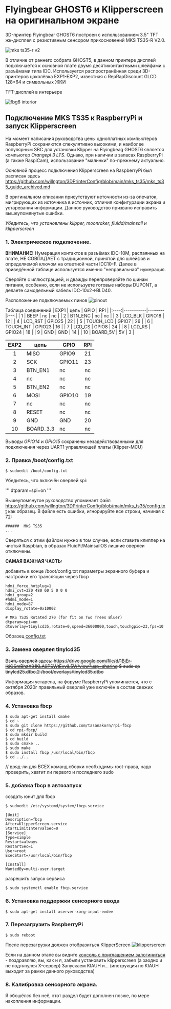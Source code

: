 # Flyingbear GHOST6 и Klipperscreen на оригинальном экране

3D-принтер Flyingbear GHOST6 построен с использованием 3.5" TFT жк-дисплея с резистивным сенсором прикосновений MKS TS35-R V2.0.

![mks ts35-r v2](images/ts35r.jpg) 

В отличие от раннего собрата GHOST5, в данном принтере дисплей подключается к основной плате двумя десятиконтактными шлейфами с разъёмами типа IDC.
Используется распространённая среди 3D-принтеров цоколёвка EXP1-EXP2, известная с RepRapDiscount GLCD 128*64 и символьных ЖКИ

TFT-дисплей в интерьере

![fbg6 interior](images/ts35r-back.jpg)




## Подключение MKS TS35 к RaspberryPi и запуск Klipperscreen

На момент написания руководства цены одноплатных компьютеров RaspberryPi сохраняются спекулятивно высокими, и наиболее популярным SBC для установки Klipper на Flyingbeag GHOST6 является компьютер *Orangepi 3 LTS*. Однако, при наличии в запасах RaspberryPi (а также RaspiCam), использование "малинки" по-прежнему актуально.

Основной процесс подключения Klipperscreen на RaspberryPi был расписан здесь 
https://github.com/willngton/3DPrinterConfig/blob/main/mks_ts35/mks_ts35_guide_archived.md

В оригинальном описании присутствуют неточности из-за опечаток, мигрирующих из источника в источник,
отличия конфигурации экрана и устаревания информации.
Данное руководство призвано исправить вышеупомянутые ошибки.


*Убедитесь, что установлены klipper, moonraker, fluidd/mainsail и klipperscreen*

### 1. Электрическое подключение.

**ВНИМАНИЕ!** Нумерация контактов в разъёмах IDC-10M, распаянных на плате, НЕ СОВПАДАЕТ с традиционной, принятой для шлейфов 
и определяемой ключом на ответной части IDC10-F.
Далее в приведённой таблице используется именно "неправильная" нумерация. 

Сверяйте с иллюстрацией, и дважды перепроверяйте по шинам питания, особенно, если не используете готовые наборы DUPONT, 
а делаете самодельный кабель IDC-10x2->BLD40.

Расположение подключаемых пинов
![pinout](images/mks_ts35_pinout_klipperscreen.png)

Таблица соединений
| EXP1 | цепь      | GPIO   | RPI |
|:----:|-----------|--------|:---:|
| 1    | BEEP      | nc     | nc  |
| 2    | BTN_ENC   | nc     | nc  |
| 3    | LCD_BLK   | GPIO18 | 12  |
| 4    | LCD_RST   | GPIO25 | 22  |
| 5    | TOUCH_LCD |  GPIO7 | 26  |
| 6    | TOUCH_INT | GPIO23 | 16  |
| 7    | LCD_CS    | GPIO8  | 24  |
| 8    | LCD_RS    | GPIO24 | 18  |
| 9    | GND       | GND    | 14  |
| 10   | BOARD_5V  | 5V     | 3   |


| EXP2 | цепь      | GPIO   | RPI |
|:----:|-----------|--------|:---:|
| 1    | MISO      | GPIO9  | 21  |
| 2    | SCK       | GPIO11 | 23  |
| 3    | BTN_EN1   | nc     | nc  |
| 4    | nc        | nc     | nc  |
| 5    | BTN_EN2   | nc     | nc  |
| 6    | MOSI      | GPIO10 | 19  |
| 7    | nc        | nc     | nc  |
| 8    | RESET     | nc     | nc  |
| 9    | GND       | GND    | 20  |
| 10   | BOARD_3.3 | nc     | nc  |


Выводы *GPIO14* и *GPIO15* сохранены незадействованными для подключения через UART1 управляющей платы (Klipper-MCU) 


### 2. Правка /boot/config.txt

```console
$ sudoedit /boot/config.txt
```

Убедитесь, что включён оверлей spi:

'''
dtparam=spi=on
'''

Вышеупомянутое руководство упоминает файл https://github.com/willngton/3DPrinterConfig/blob/main/mks_ts35/config.txt как образец.
В файле есть ошибки, игнорируйте все строки, начиная с 72:

```
######  MKS TS35
...
```

Сверяться с этим файлом нужно в том случае, если ставите клиппер на чистый Raspbian, в образах FluidPi/MainsailOS лишние оверлеи отключены.


**САМАЯ ВАЖНАЯ ЧАСТЬ:**


добавить в конце /boot/config.txt параметры экранного буфера и настройки его трансляции через fbcp

```###### MKS TS35
hdmi_force_hotplug=1
hdmi_cvt=320 480 60 5 0 0 0
hdmi_group=2
#hdmi_mode=1
hdmi_mode=87
display_rotate=0x10002

# MKS TS35 Rotated 270 (for fit on Two Trees Bluer)
dtparam=spi=on
dtoverlay=tinylcd35,rotate=0,speed=36000000,touch,touchgpio=23,fps=10 
```
Образец [config.txt](boot/config.txt)

### 3. Замена оверлея tinylcd35
~~Взять оверлей здесь: https://drive.google.com/file/d/1BjEr-IkiOSmBhzX91KLA9PSWtEvyiL5W/view?usp=sharing
$ sudo cp tinylcd25.dtbo.2 /boot/overlays/tinylcd35.dtbo~~

Информация устарела, на форуме RaspberryPi упоминается, что с октября 2020г правильный оверлей уже включён в состав свежих образов.


### 4. Установка fbcp

```console
$ sudo apt-get install cmake
$ cd ~
$ sudo git clone https://github.com/tasanakorn/rpi-fbcp
$ cd rpi-fbcp/
$ sudo mkdir build
$ cd build
$ sudo cmake ..
$ sudo make
$ sudo install fbcp /usr/local/bin/fbcp
$ cd ../..
```

// вряд-ли для ВСЕХ команд сборки необходимы root-права, надо проверить, хватит ли первого и последнего sudo

### 5. добавка fbcp в автозапуск

создать юнит для fbcp

```console
$ sudoedit /etc/systemd/system/fbcp.service
```

```service 
[Unit]
Description=fbcp
After=KlipperScreen.service
StartLimitIntervalSec=0
[Service]
Type=simple
Restart=always
RestartSec=1
User=root
ExecStart=/usr/local/bin/fbcp

[Install]
WantedBy=multi-user.target
```

разрешить запуск сервиса

```console
$ sudo systemctl enable fbcp.service
```

### 6. Установка поддержки сенсорного ввода 

```console
$ sudo apt-get install xserver-xorg-input-evdev
```

### 7. Перезагрузить RaspberryPi

```console
$ sudo reboot
```

После перезагрузки должен отобразиться KlipperScreen
![klipperscreen](images/klipperscreen.jpg)

Если на данном этапе вы видите [консоль с приглашением залогиниться](images/console.jpg) - поздравляю, вы, как и я, забыли установить klipperscreen (а заодно и не подтянулся X-сервер)
Запускаем KIAUH и... (инструкция по KIAUH выходит за рамки данного руководства)

### 8. Калибровка сенсорного экрана. 
Я обошёлся без неё, этот раздел будет дополнен позже, по мере накопления информации.

